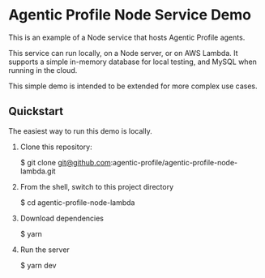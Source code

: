 # Agentic Profile Node Service Demo

This is an example of a Node service that hosts Agentic Profile agents.

This service can run locally, on a Node server, or on AWS Lambda.  It supports a simple in-memory database for local testing, and MySQL when running in the cloud.

This simple demo is intended to be extended for more complex use cases.

## Quickstart

The easiest way to run this demo is locally.

1. Clone this repository: 

	$ git clone git@github.com:agentic-profile/agentic-profile-node-lambda.git

2. From the shell, switch to this project directory

	$ cd agentic-profile-node-lambda

3. Download dependencies

	$ yarn

4. Run the server

	$ yarn dev